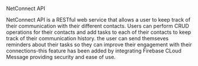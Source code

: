 NetConnect API

NetConnect API is a RESTful web service that allows a user to keep track of their communication with their different contacts. Users can perform CRUD operations for their contacts and add tasks to each of their contacts to keep track of their communication history. the user can send themseves reminders about their tasks so they can improve their engagement with their connections-this feature has been added by integrating Firebase CLoud Message providing security and ease of use.
